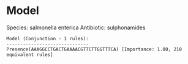 
# Model

Species: salmonella enterica
Antibiotic: sulphonamides

```
Model (Conjunction - 1 rules):
------------------------------
Presence(AAAGGCCTGACTGAAAACGTTCTTGGTTTCA) [Importance: 1.00, 210 equivalent rules]

```

